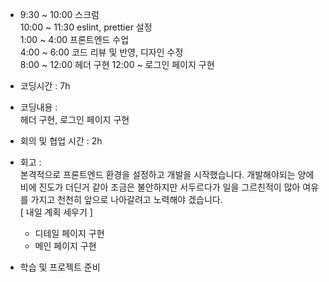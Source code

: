 - 9:30 ~ 10:00 스크럼 <br/>
  10:00 ~ 11:30 eslint, prettier 설정 <br/>
  1:00 ~ 4:00 프론트엔드 수업 <br/>
  4:00 ~ 6:00 코드 리뷰 및 반영, 디자인 수정 <br/>
  8:00 ~ 12:00 헤더 구현
  12:00 ~ 로그인 페이지 구현
  <br/>
- 코딩시간 : 7h
- 코딩내용 :  
   헤더 구현, 로그인 페이지 구현
- 회의 및 협업 시간 : 2h
- 회고 : <br/>
  본격적으로 프론트엔드 환경을 설정하고 개발을 시작했습니다.
  개발해야되는 양에 비에 진도가 더딘거 같아 조금은 불안하지만 서두르다가 일을 그르친적이 많아 여유를 가지고 천천히 앞으로 나아갈려고 노력해야 겠습니다.   
  [ 내일 계획 세우기 ]
  - 디테일 페이지 구현
  - 메인 페이지 구현

- 학습 및 프로젝트 준비
